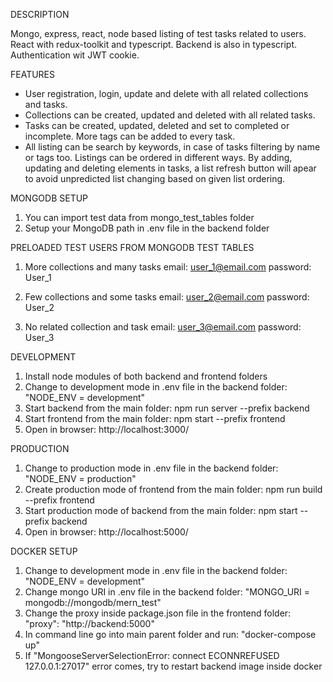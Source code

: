 DESCRIPTION

Mongo, express, react, node based listing of test tasks related to users. React with redux-toolkit and typescript. Backend is also in typescript. Authentication wit JWT cookie.

FEATURES

- User registration, login, update and delete with all related collections and tasks.
- Collections can be created, updated and deleted with all related tasks.
- Tasks can be created, updated, deleted and set to completed or incomplete. More tags can be added to every task.
- All listing can be search by keywords, in case of tasks filtering by name or tags too. Listings can be ordered in different ways. By adding, updating and deleting elements in tasks, a list refresh button will apear to avoid unpredicted list changing based on given list ordering.

MONGODB SETUP

1. You can import test data from mongo_test_tables folder
2. Setup your MongoDB path in .env file in the backend folder

PRELOADED TEST USERS FROM MONGODB TEST TABLES

1. More collections and many tasks
   email: user_1@email.com
   password: User_1

2. Few collections and some tasks
   email: user_2@email.com
   password: User_2

3. No related collection and task
   email: user_3@email.com
   password: User_3

DEVELOPMENT

1. Install node modules of both backend and frontend folders
2. Change to development mode in .env file in the backend folder: "NODE_ENV = development"
3. Start backend from the main folder: npm run server --prefix backend
4. Start frontend from the main folder: npm start --prefix frontend
5. Open in browser: http://localhost:3000/

PRODUCTION

1. Change to production mode in .env file in the backend folder: "NODE_ENV = production"
2. Create production mode of frontend from the main folder: npm run build --prefix frontend
3. Start production mode of backend from the main folder: npm start --prefix backend
4. Open in browser: http://localhost:5000/

DOCKER SETUP

1. Change to development mode in .env file in the backend folder: "NODE_ENV = development"
2. Change mongo URI in .env file in the backend folder: "MONGO_URI = mongodb://mongodb/mern_test"
3. Change the proxy inside package.json file in the frontend folder: "proxy": "http://backend:5000"
4. In command line go into main parent folder and run: "docker-compose up"
5. If "MongooseServerSelectionError: connect ECONNREFUSED 127.0.0.1:27017" error comes, try to restart backend image inside docker
